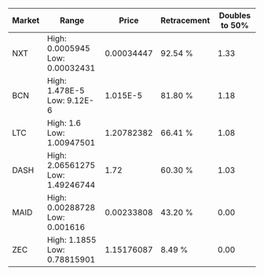 | Market | Range | Price| Retracement | Doubles to 50% |
| --- | --- | --- | --- | --- |
| NXT | High: 0.0005945<br />Low: 0.00032431 | 0.00034447 | 92.54 % | 1.33 |
| BCN | High: 1.478E-5<br />Low: 9.12E-6 | 1.015E-5 | 81.80 % | 1.18 |
| LTC | High: 1.6<br />Low: 1.00947501 | 1.20782382 | 66.41 % | 1.08 |
| DASH | High: 2.06561275<br />Low: 1.49246744 | 1.72 | 60.30 % | 1.03 |
| MAID | High: 0.00288728<br />Low: 0.001616 | 0.00233808 | 43.20 % | 0.00 |
| ZEC | High: 1.1855<br />Low: 0.78815901 | 1.15176087 | 8.49 % | 0.00 |
